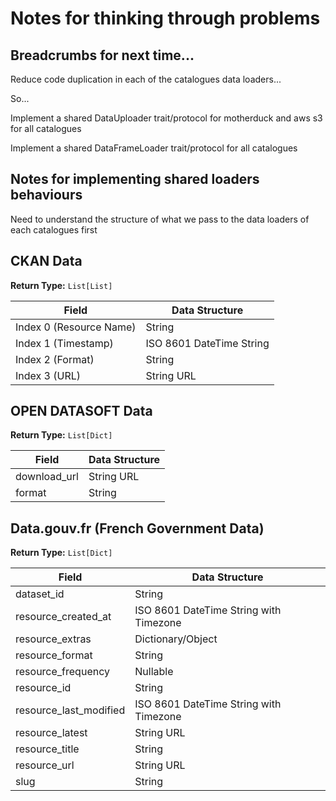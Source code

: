# Notes for thinking through problems

## Breadcrumbs for next time...

Reduce code duplication in each of the catalogues data loaders...

So...

Implement a shared DataUploader trait/protocol for motherduck and aws s3 for all catalogues

Implement a shared DataFrameLoader trait/protocol for all catalogues

## Notes for implementing shared loaders behaviours

Need to understand the structure of what we pass to the data loaders of each catalogues first

## CKAN Data
**Return Type:** `List[List]`

| Field | Data Structure |
|-------|---------------|
| Index 0 (Resource Name) | String |
| Index 1 (Timestamp) | ISO 8601 DateTime String |
| Index 2 (Format) | String |
| Index 3 (URL) | String URL |

## OPEN DATASOFT Data
**Return Type:** `List[Dict]`

| Field | Data Structure |
|-------|---------------|
| download_url | String URL |
| format | String |

## Data.gouv.fr (French Government Data)
**Return Type:** `List[Dict]`

| Field | Data Structure |
|-------|---------------|
| dataset_id | String |
| resource_created_at | ISO 8601 DateTime String with Timezone |
| resource_extras | Dictionary/Object |
| resource_format | String |
| resource_frequency | Nullable |
| resource_id | String |
| resource_last_modified | ISO 8601 DateTime String with Timezone |
| resource_latest | String URL |
| resource_title | String |
| resource_url | String URL |
| slug | String |
